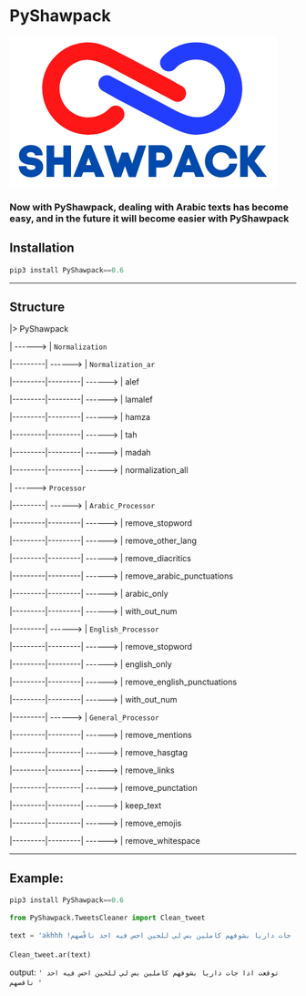 # PyShawpack
 ![image](https://github.com/AbdelrahmanShahrour/PyShawpack/blob/main/logo/SHAWPACK-LOGO.png?raw=true) 

###  Now with PyShawpack, dealing with Arabic texts has become easy, and in the future it will become easier with PyShawpack 

## Installation

```python
pip3 install PyShawpack==0.6
```
---
## Structure 

|> PyShawpack

| ------> | `Normalization`

|---------| ------> | `Normalization_ar`

|---------|---------| ------> | alef

|---------|---------| ------> | lamalef

|---------|---------| ------> | hamza

|---------|---------| ------> | tah

|---------|---------| ------> | madah

|---------|---------| ------> | normalization_all

| ------> `Processor`

|---------| ------> | `Arabic_Processor`

|---------|---------| ------> | remove_stopword

|---------|---------| ------> | remove_other_lang

|---------|---------| ------> | remove_diacritics

|---------|---------| ------> | remove_arabic_punctuations

|---------|---------| ------> | arabic_only

|---------|---------| ------> | with_out_num

|---------| ------> | `English_Processor`

|---------|---------| ------> | remove_stopword

|---------|---------| ------> | english_only

|---------|---------| ------> | remove_english_punctuations

|---------|---------| ------> | with_out_num

|---------| ------> | `General_Processor`

|---------|---------| ------> | remove_mentions

|---------|---------| ------> | remove_hasgtag

|---------|---------| ------> | remove_links

|---------|---------| ------> | remove_punctation

|---------|---------| ------> | keep_text

|---------|---------| ------> | remove_emojis

|---------|---------| ------> | remove_whitespace

---

## Example:

```python
pip3 install PyShawpack==0.6
```

```python
from PyShawpack.TweetsCleaner import Clean_tweet
```



```python
text = 'akhhh !تَوقَعْت إذا جات داريا بشوفهم كاملين بس لي للحين احس فيه احد ناقْصهم 💔 #Avlu https://www.messenger.com/ @pyshawpack '

Clean_tweet.ar(text)
```

output:
`' توقعت اذا جات داريا بشوفهم كاملين بس لي للحين احس فيه احد ناقصهم '
`
